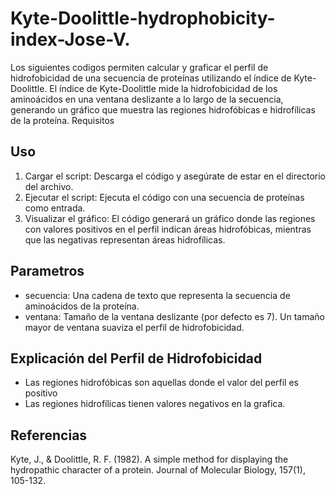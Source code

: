 # Kyte-Doolittle-hydrophobicity-index-Jose-V.
Los siguientes codigos permiten calcular y graficar el perfil de hidrofobicidad de una secuencia de proteínas utilizando el índice de Kyte-Doolittle. El índice de Kyte-Doolittle mide la hidrofobicidad de los aminoácidos en una ventana deslizante a lo largo de la secuencia, generando un gráfico que muestra las regiones hidrofóbicas e hidrofílicas de la proteína.
Requisitos
## Uso
1. Cargar el script: Descarga el código y asegúrate de estar en el directorio del archivo.
2. Ejecutar el script: Ejecuta el código con una secuencia de proteínas como entrada.
3. Visualizar el gráfico: El código generará un gráfico donde las regiones con valores positivos en el perfil indican áreas hidrofóbicas, mientras que las negativas representan áreas hidrofílicas.

## Parametros
- secuencia: Una cadena de texto que representa la secuencia de aminoácidos de la proteína.
- ventana: Tamaño de la ventana deslizante (por defecto es 7). Un tamaño mayor de ventana suaviza el perfil de hidrofobicidad.

## Explicación del Perfil de Hidrofobicidad
- Las regiones hidrofóbicas son aquellas donde el valor del perfil es positivo
- Las regiones hidrofílicas tienen valores negativos en la grafica.

## Referencias
Kyte, J., & Doolittle, R. F. (1982). A simple method for displaying the hydropathic character of a protein. Journal of Molecular Biology, 157(1), 105-132.
